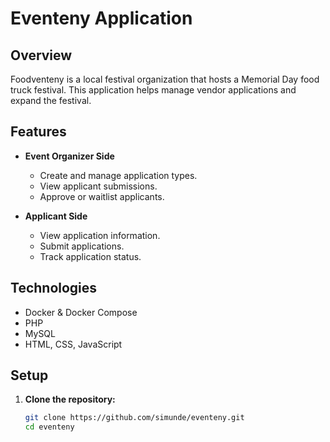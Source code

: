 # Eventeny Application

## Overview

Foodventeny is a local festival organization that hosts a Memorial Day food truck festival. This application helps manage vendor applications and expand the festival.

## Features

- **Event Organizer Side**

  - Create and manage application types.
  - View applicant submissions.
  - Approve or waitlist applicants.

- **Applicant Side**
  - View application information.
  - Submit applications.
  - Track application status.

## Technologies

- Docker & Docker Compose
- PHP
- MySQL
- HTML, CSS, JavaScript

## Setup

1. **Clone the repository:**
   ```bash
   git clone https://github.com/simunde/eventeny.git
   cd eventeny
   ```
